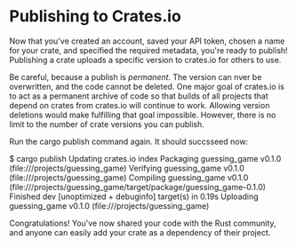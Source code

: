 # Publishing to Crates.io

Now that you've created an account, saved your API token, chosen a name for your crate, and
specified the required metadata, you're ready to publish! Publishing a crate uploads a specific
version to crates.io for others to use.

Be careful, because a publish is *permanent*. The version can nver be overwritten, and the code
cannot be deleted. One major goal of crates.io is to act as a permanent archive of code so that
builds of all projects that depend on crates from crates.io will continue to work. Allowing version
deletions would make fulfilling that goal impossible. However, there is no limit to the number of
crate versions you can publish.

Run the cargo publish command again. It should succsseed now:

$ cargo publish
    Updating crates.io index
   Packaging guessing_game v0.1.0 (file:///projects/guessing_game)
   Verifying guessing_game v0.1.0 (file:///projects/guessing_game)
   Compiling guessing_game v0.1.0
(file:///projects/guessing_game/target/package/guessing_game-0.1.0)
    Finished dev [unoptimized + debuginfo] target(s) in 0.19s
   Uploading guessing_game v0.1.0 (file:///projects/guessing_game)


Congratulations! You've now shared your code with the Rust community, and anyone can easily add
your crate as a dependency of their project.
